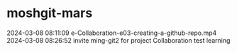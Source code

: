 # moshgit-mars

2024-03-08 08:11:09 e-Collaboration-e03-creating-a-github-repo.mp4
2024-03-08 08:26:52 invite ming-git2 for project Collaboration test learning



